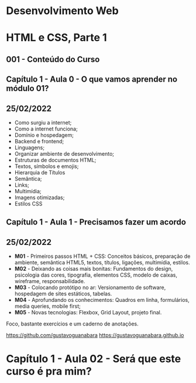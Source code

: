 # Desenvolvimento Web

# HTML e CSS, Parte 1

## 001 - Conteúdo do Curso

## Capítulo 1 - Aula 0 - O que vamos aprender no módulo 01?

25/02/2022
---

- Como surgiu a internet;
- Como a internet funciona;
- Domínio e hospedagem;
- Backend e frontend;
- Linguagens;
- Organizar ambiente de desenvolvimento;
- Estruturas de documentos HTML;
- Textos, símbolos e emojis;
- Hierarquia de Títulos
- Semântica;
- Links;
- Multimídia;
- Imagens otimizadas;
- Estilos CSS

## Capítulo 1 - Aula 1 - Precisamos fazer um acordo
25/02/2022
---
- **M01** - Primeiros passos HTML + CSS: Conceitos básicos, preparação de ambiente, semântica HTML5, textos, títulos, ligações, multimídia, estilos.
- **M02** - Deixando as coisas mais bonitas: Fundamentos do design, psicologia das cores, tipografia, elementos CSS, modelo de caixas, wireframe, responsabilidade.
- **M03** - Colocando protótipo no ar: Versionamento de software, hospedagem de sites estáticos, tabelas.
- **M04** - Aprofundando os conhecimentos: Quadros em linha, formulários, media queries, mobile first;
- **M05** - Novas tecnologias: Flexbox, Grid Layout, projeto final.

Foco, bastante exercícios e um caderno de anotações.

https://github.com/gustavoguanabara
https://gustavoguanabara.github.io

# Capítulo 1 - Aula 02 - Será que este curso é pra mim?